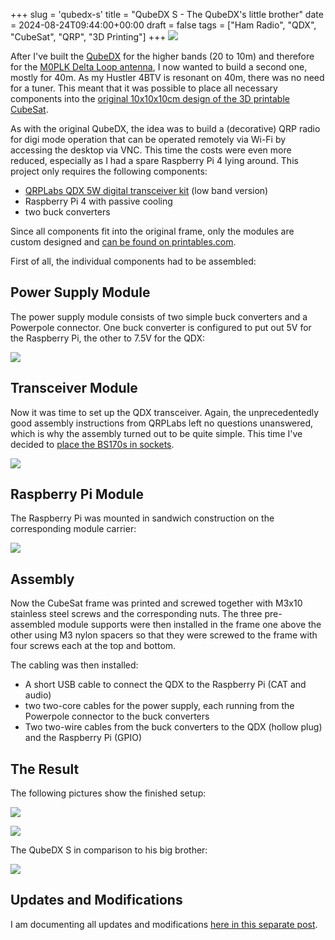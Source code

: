 +++
slug = 'qubedx-s'
title = "QubeDX S - The QubeDX's little brother"
date = 2024-08-24T09:44:00+00:00
draft = false
tags = ["Ham Radio", "QDX", "CubeSat", "QRP", "3D Printing"]
+++
![](/img/qubedx-s-01.jpg)

After I've built the [QubeDX](/qubedx/) for the higher bands (20 to 10m) and therefore for the [M0PLK Delta Loop antenna](/m0plk-delta-loop/), I now wanted to build a second one, mostly for 40m. As my Hustler 4BTV is resonant on 40m, there was no need for a tuner. This meant that it was possible to place all necessary components into the [original 10x10x10cm design of the 3D printable CubeSat](https://www.thingiverse.com/thing:4096437).

As with the original QubeDX, the idea was to build a (decorative) QRP radio for digi mode operation that can be operated remotely via Wi-Fi by accessing the desktop via VNC. This time the costs were even more reduced, especially as I had a spare Raspberry Pi 4 lying around. This project only requires the following components:

* [QRPLabs QDX 5W digital transceiver kit](https://qrp-labs.com/qdx) (low band version)
* Raspberry Pi 4 with passive cooling
* two buck converters

Since all components fit into the original frame, only the modules are custom designed and [can be found on printables.com](https://www.printables.com/de/model/984556-qubedx-s-the-qubedxs-little-brother).

First of all, the individual components had to be assembled:

## Power Supply Module

The power supply module consists of two simple buck converters and a Powerpole connector. One buck converter is configured to put out 5V for the Raspberry Pi, the other to 7.5V for the QDX:

![](/img/qubedx-s-02.jpg)

## Transceiver Module

Now it was time to set up the QDX transceiver. Again, the unprecedentedly good assembly instructions from QRPLabs left no questions unanswered, which is why the assembly turned out to be quite simple. This time I've decided to [place the BS170s in sockets](/notes-on-the-qrp-labs-qdx/).

![](/img/qubedx-s-03.jpg)

## Raspberry Pi Module

The Raspberry Pi was mounted in sandwich construction on the corresponding module carrier:

![](/img/qubedx-s-04.jpg)

## Assembly

Now the CubeSat frame was printed and screwed together with M3x10 stainless steel screws and the corresponding nuts. The three pre-assembled module supports were then installed in the frame one above the other using M3 nylon spacers so that they were screwed to the frame with four screws each at the top and bottom. 

The cabling was then installed:

* A short USB cable to connect the QDX to the Raspberry Pi (CAT and audio)
* two two-core cables for the power supply, each running from the Powerpole connector to the buck converters
* Two two-wire cables from the buck converters to the QDX (hollow plug) and the Raspberry Pi (GPIO)

## The Result

The following pictures show the finished setup:

![](/img/qubedx-s-05.jpg)

![](/img/qubedx-s-06.jpg)

The QubeDX S in comparison to his big brother:

![](/img/qubedx-s-07.jpg)

## Updates and Modifications

I am documenting all updates and modifications [here in this separate post](/notes-on-the-qrp-labs-qdx/).
